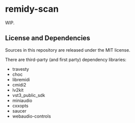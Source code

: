 
# remidy-scan

WIP.

<!--
# What is this?

UAPMD (Universal Audio Plugin MIDI Device) is an audio plugin host that can instantiate arbitrary set of plugins and acts as a virtual MIDI 2.0 UMP device on various platforms.

## Usage

UAPMD consists of two programs:

- uapmd-service: acts as the actual virtual MIDI devices
- uapmd-setup: acts as a configuration tool

### uapmd-service

> $ uapmd-service -audio [audio-config-file] -midi [midi-device-settings-file]

- `-audio`: optional. Specifies audio configuration file that can be created by `uapmd-setup`.
- `-midi`: required. Specifies MIDI device configuration file that can be created by `uapmd-setup`.

### uapmd-setup

> $ uapmd-setup

Launches the GUI by default.

## Code modules

### remidy

`remidy` offers plugin API abstraction layer at lower level that only involves application agnostic audio and event processing. Not very opinionated.

### remidy-tooling

`remidy-tooling` offers higher level API to build audio plugin hosting tools like plugin scanning and instancing in common manner. It is still not much opinionated.

### uapmd

`uapmd` introduces the UMP adoption layer. It is an opinionated layer towards MIDI 2.0 i.e. events are parsed into timed parameter changes and other events on the plugins, as well as save/load states in MIDI-CI property manner.

### uapmd-service

`uapmd-service` works as a virtual MIDI device service that can receive platform UMP inputs (and most likely MIDI 1.0 inputs, translated) to control plugins.
-->

## License and Dependencies

Sources in this repository are released under the MIT license.

There are third-party (and first party) dependency libraries:

- travesty
- choc
- libremidi
- cmidi2
- lv2kit
- vst3_public_sdk
- miniaudio
- cxxopts
- saucer
- webaudio-controls
